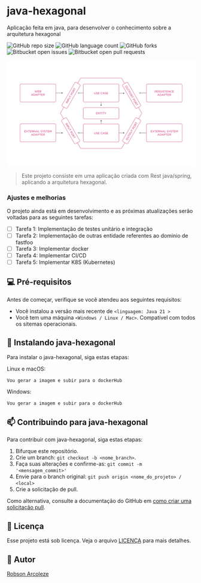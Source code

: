 # java-hexagonal
Aplicação feita em java, para desenvolver o conhecimento sobre a arquitetura hexagonal


![GitHub repo size](https://img.shields.io/github/repo-size/RobsonArcoleze/java-hexagonal?style=for-the-badge)
![GitHub language count](https://img.shields.io/github/languages/count/RobsonArcoleze/java-hexagonal?style=for-the-badge)
![GitHub forks](https://img.shields.io/github/forks/RobsonArcoleze/java-hexagonal?style=for-the-badge)
![Bitbucket open issues](https://img.shields.io/bitbucket/issues/RobsonArcoleze/java-hexagonal?style=for-the-badge)
![Bitbucket open pull requests](https://img.shields.io/bitbucket/pr-raw/RobsonArcoleze/java-hexagonal?style=for-the-badge)

<img src="Hexagonal-architecture.png" alt="Arquitetura Hexagonal">

> Este projeto consiste em uma aplicação criada com Rest java/spring, aplicando a arquitetura hexagonal. 

### Ajustes e melhorias

O projeto ainda está em desenvolvimento e as próximas atualizações serão voltadas para as seguintes tarefas:

- [ ] Tarefa 1: Implementação de testes unitário e integração
- [ ] Tarefa 2: Implementação de outras entidade referentes ao dominio de fastfoo
- [ ] Tarefa 3: Implementar docker
- [ ] Tarefa 4: Implementar CI/CD
- [ ] Tarefa 5: Implementar K8S (Kubernetes) 

## 💻 Pré-requisitos

Antes de começar, verifique se você atendeu aos seguintes requisitos:

- Você instalou a versão mais recente de `<linguagem: Java 21 >`
- Você tem uma máquina `<Windows / Linux / Mac>`. Compativel com todos os sitemas operacionais.


## 🚀 Instalando java-hexagonal

Para instalar o java-hexagonal, siga estas etapas:

Linux e macOS:

```
Vou gerar a imagem e subir para o dockerHub
```

Windows:

```
Vou gerar a imagem e subir para o dockerHub
```



## 📫 Contribuindo para java-hexagonal

Para contribuir com java-hexagonal, siga estas etapas:

1. Bifurque este repositório.
2. Crie um branch: `git checkout -b <nome_branch>`.
3. Faça suas alterações e confirme-as: `git commit -m '<mensagem_commit>'`
4. Envie para o branch original: `git push origin <nome_do_projeto> / <local>`
5. Crie a solicitação de pull.

Como alternativa, consulte a documentação do GitHub em [como criar uma solicitação pull](https://help.github.com/en/github/collaborating-with-issues-and-pull-requests/creating-a-pull-request).



## 📝 Licença

Esse projeto está sob licença. Veja o arquivo [LICENÇA](LICENSE) para mais detalhes.


## 🤝 Autor

[Robson Arcoleze](https://www.linkedin.com/in/robsonarcoleze/)
